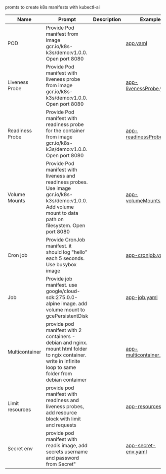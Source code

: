 
promts to create k8s manifests with kubectl-ai


| Name                  | Prompt                                                    | Description                | Example  |
|-----------------------|-----------------------------------------------------------|----------------------------|----------|
| POD | Provide Pod manifest from image gcr.io/k8s-k3s/demo:v1.0.0. Open port 8080 | | [app.yaml](yaml/app.yaml) |
| Liveness Probe |  Provide Pod manifest with liveness probe from image gcr.io/k8s-k3s/demo:v1.0.0. Open port 8080 | | [app-livenessProbe.yaml](yaml/app-livenessProbe.yaml)
| Readiness Probe | Provide Pod manifest with readiness probe for the container from image gcr.io/k8s-k3s/demo:v1.0.0. Open port 8080 | | [app-readinessProbe.yaml](yaml/app-readinessProbe.yaml) |
| Volume Mounts | Provide Pod manifest with liveness and readiness probes. Use image gcr.io/k8s-k3s/demo:v1.0.0. Add volume mount to data path on filesystem. Open port 8080 | | [app-volumeMounts.yaml](yaml/app-volumeMounts.yaml) |
| Cron job | Provide CronJob manifest. it should log "hello" each 5 seconds. Use busybox image | | [app-cronjob.yaml](yaml/app-cronjob.yaml) |
| Job | Provide job manifest.  use google/cloud-sdk:275.0.0-alpine image. add volume mount to gcePersistentDisk | | [app-job.yaml](yaml/app-job.yaml) |
| Multicontainer | provide pod manifest with 2 containers - debian and nginx. mount html folder to ngix container. write in infinite loop to same folder from debian contaimer | | [app-multicontainer.yaml](yaml/app-multicontainer.yaml) |
| Limit resources | provide pod manifest with readiness and liveness probes, add resource block with limit and requests |  | [app-resources.yaml](yaml/app-resources.yaml) |
| Secret env | provide pod manifest with readis image, add secrets username and password from Secret" | | [app-secret-env.yaml](yaml/app-secret-env.yaml) |


